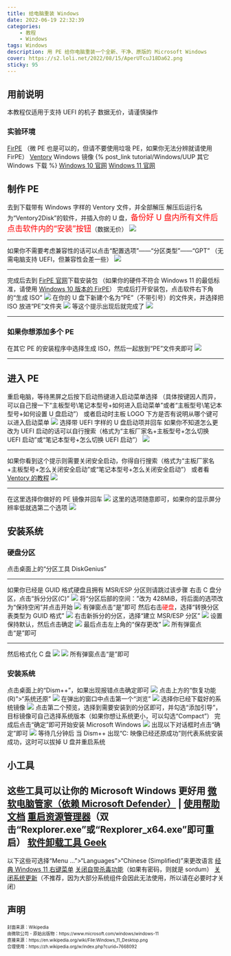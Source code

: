 ```yaml
---
title: 给电脑重装 Windows
date: 2022-06-19 22:32:39
categories: 
	- 教程
	- Windows
tags: Windows
description: 用 PE 给你电脑重装一个全新、干净、原版的 Microsoft Windows
cover: https://s2.loli.net/2022/08/15/AperUTcuJ18Da62.png
sticky: 95
---
```


## 用前说明
本教程仅适用于支持 UEFI 的机子
数据无价，请谨慎操作

### 实验环境
[FirPE](https://firpe.cn) （微 PE 也是可以的，但请不要使用垃圾 PE，如果你无法分辨就请使用 FirPE）
[Ventory](https://github.com/ventoy/Ventoy/releases)
Windows 镜像
{% post_link tutorial/Windows/UUP 其它 Windows 下载 %}
[Windows 10 官网](https://aka.ms/DownloadWindows10)
[Windows 11 官网](https://aka.ms/DownloadWindows11)

## 制作 PE
去到下载带有 Windows 字样的 Ventory 文件，并全部解压
解压后运行名为“Ventory2Disk”的软件，并插入你的 U 盘，<font size=4 color=red>备份好 U 盘内所有文件后点击软件内的“安装”按钮</font>（数据无价）
![](https://s2.loli.net/2022/08/15/kpzX3OlUu4TZNmW.png)

------

如果你不需要考虑兼容性的话可以点击“配置选项”——“分区类型”——“GPT”
（无需电脑支持 UEFI，但兼容性会差一些）
![](https://s2.loli.net/2022/08/15/8ysUi31IrlAZdYw.png)

------

完成后去到 [FirPE 官网](https://firpe.cn/page-247)下载安装包
（如果你的硬件不符合 Windows 11 的最低标准，请使用 [Windows 10 版本的 FirPE](https://firpe.horatio.cn/FirPE/1.7.1)）
完成后打开安装包，点击软件右下角的“生成 ISO”
![](https://s2.loli.net/2022/08/15/rHhNdaDZwBLcKPj.png)
在你的 U 盘下新建个名为“PE”（不带引号）的文件夹，并选择把 ISO 放进“PE”文件夹
![](https://s2.loli.net/2022/08/15/udDZc2ogrVaIw8A.png)
等这个提示出现后就完成了
![](https://s2.loli.net/2022/08/15/SQjcuL4FNUdOZp3.png)

------

### 如果你想添加多个 PE
在其它 PE 的安装程序中选择生成 ISO，然后一起放到“PE”文件夹即可
![](https://s2.loli.net/2022/08/15/T5S2uxg17lqEBDQ.png)

------

## 进入 PE
重启电脑，等待黑屏之后按下启动热键进入启动菜单选择
（具体按键因人而异，可以自己搜一下“主板型号\笔记本型号+如何进入启动菜单”或者“主板型号\笔记本型号+如何设置 U 盘启动”）
或者启动时主板 LOGO 下方是否有说明从哪个键可以进入启动菜单
![](https://s2.loli.net/2022/08/15/lLWMoSAmUpE7FVj.png)
选择带 UEFI 字样的 U 盘启动项并回车
如果你不知道怎么更改为 UEFI 启动的话可以自行搜索（格式为“主板厂家名+主板型号+怎么切换 UEFI 启动”或“笔记本型号+怎么切换 UEFI 启动”）
![](https://s2.loli.net/2022/08/15/QiBDJda7UIGznF3.jpg)

------

如果你看到这个提示则需要关闭安全启动，你得自行搜索（格式为“主板厂家名+主板型号+怎么关闭安全启动”或“笔记本型号+怎么关闭安全启动”）
或者看 [Ventory 的教程](https://www.ventoy.net/cn/doc_secure.html)
![](https://s2.loli.net/2022/08/15/ISU3mt5KbwxQjn9.png)

------

在这里选择你做好的 PE 镜像并回车
![](https://s2.loli.net/2022/08/15/cWwiqRYCF5VKMu1.png)
这里的选项随意即可，如果你的显示屏分辨率低就选第二个选项
![](https://s2.loli.net/2022/08/15/qJCywD29NpvWaQo.png)

## 安装系统

### 硬盘分区
点击桌面上的“分区工具 DiskGenius”

------

如果你已经是 GUID 格式硬盘且拥有 MSR/ESP 分区则请跳过该步骤
右击 C 盘分区，点击“拆分分区(C)”
![](https://s2.loli.net/2022/08/15/9sBdqkPrTzeiyA8.png)
将“分区后部的空间：”改为 428MiB，将后面的选项改为“保持空闲”并点击开始
![](https://s2.loli.net/2022/08/15/b3UVuNYRwHdr4QS.png)
有弹窗点击“是”即可
然后右击<font color=red>硬盘</font>，选择“转换分区表类型为 GUID 格式”
![](https://s2.loli.net/2022/08/15/QFpqxElJKXZLsa4.png)
右击新拆分的分区，选择“建立 MSR/ESP 分区”
![](https://s2.loli.net/2022/08/15/FKDxTOqtHpnyWAc.png)
设置保持默认，然后点击确定
![](https://s2.loli.net/2022/08/15/eaIQuGAz358w4Zq.png)
最后点击左上角的“保存更改”
![](https://s2.loli.net/2022/08/15/n8mvhk7YuxHdZ6r.png)
所有弹窗点击“是”即可

------

然后格式化 C 盘
![](https://s2.loli.net/2022/08/15/zlbXJUoVeKrDtj4.png)
![](https://s2.loli.net/2022/08/15/OkIZQ8pNGq2cwgL.png)
所有弹窗点击“是”即可

### 安装系统
点击桌面上的“Dism++”，如果出现报错点击确定即可
![](https://s2.loli.net/2022/07/31/WpUdJbVT3L9nxkH.png)
点击上方的“恢复功能(R)”>“系统还原”
![](https://s2.loli.net/2022/07/31/ZAcasNzxLpt8owQ.png)
在弹出的窗口中点击第一个“浏览”
![](https://s2.loli.net/2022/07/31/DQwvWSLUT5crqYm.png)
选择你已经下载好的系统镜像
![](https://s2.loli.net/2022/08/15/6ajViUKAneSMJGo.png)
点击第二个预览，选择到需要安装到的分区即可，并勾选“添加引导”，目标镜像可自己选择系统版本（如果你想让系统更小，可以勾选“Compact”）
完成后点击“确定”即可开始安装 Microsoft Windows
![](https://s2.loli.net/2022/07/31/d7gQtRfTxo9aLJi.png)
出现以下对话框时点击“确定”即可
![](https://s2.loli.net/2022/07/31/d7gQtRfTxo9aLJi.png)
等待几分钟后 当 Dism++ 出现“C: 映像已经还原成功”则代表系统安装成功，这时可以拔掉 U 盘并重启系统

## 小工具
这些工具可以让你的 Microsoft Windows 更好用
[微软电脑管家（依赖 Microsoft Defender）](https://pcmanager.microsoft.com) | [使用帮助文档](http://t.cn/A6i8xnAx)
[重启资源管理器](https://www.sordum.org/files/downloads.php?st-restart-explorer)（双击“Rexplorer.exe”或“Rexplorer_x64.exe”即可重启）
[软件卸载工具 Geek](https://geekuninstaller.com/geek.zip)
----
以下这些可选择“Menu ...”>“Languages”>“Chinese (Simplified)”来更改语言
[经典 Windows 11 右键菜单](https://www.sordum.org/files/downloads.php?win11-classic-context-menu)
[关闭自带杀毒功能](https://www.sordum.org/files/downloads.php?st-defender-control)（如果有密码，则就是 sordum）
[关闭系统更新](https://www.sordum.org/files/downloads.php?st-windows-update-blocker)（不推荐，因为大部分系统组件会因此无法使用，所以请在必要时才关闭）
## 声明
<font size=1>
封面来源：Wikipedia
<br>由微软公司 - 原始出版物：https://www.microsoft.com/windows/windows-11
<br>直接来源：https://en.wikipedia.org/wiki/File:Windows_11_Desktop.png
<br>合理使用：https://zh.wikipedia.org/w/index.php?curid=7668092</br>
</font>